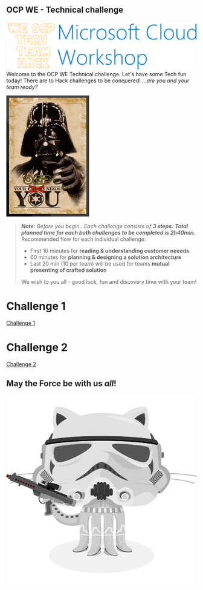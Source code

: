 ## OCP WE - Technical challenge
![Microsoft Cloud Workshops](/challenge1/media/we-ms-cloud-workshop.png "Microsoft Cloud Workshops")
Welcome to the OCP WE Technical challenge. Let's have some Tech fun today! There are to Hack challenges to be conquered! ...*are you and your team ready?*

![Microsoft Cloud Workshops](/challenge1/images/OCP_Darth_Vader.png  "Darth") 
>***Note:*** *Before you begin*...*Each challenge consists of **3 steps.***  ***Total planned time for each both challenges  to be completed is 2h40min.*** Recommended flow for each individual challenge: 
>* First 10 minutes for **reading & understanding customer neeeds**
>* 60 minutes for **planning & designing a solution architecture** 
>* Last 20 min (10 per team) will be used for teams **mutual presenting of crafted solution**
>
>We wish to you all - good luck, fun and discovery time with your team!

# Challenge 1
[Challenge 1](challenge1\WBD1_Student_Guide.html)


# Challenge 2 
[Challenge 2](challenge2\WBD2_Student_Guide.html)

## May the Force be with us *all*!
![Darth](/challenge1/images/stormtroopocat.png  "Darth")
